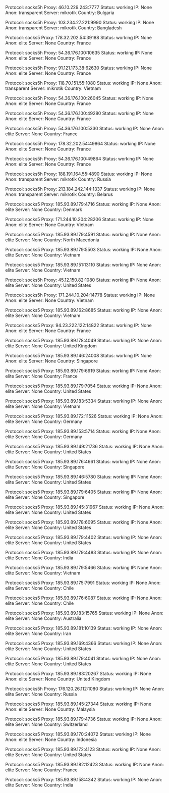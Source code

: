 Protocol: socks5h
Proxy: 46.10.229.243:7777
Status: working
IP: None
Anon: transparent
Server: mikrotik
Country: Bulgaria

Protocol: socks5h
Proxy: 103.234.27.221:9990
Status: working
IP: None
Anon: transparent
Server: mikrotik
Country: Bangladesh

Protocol: socks5
Proxy: 178.32.202.54:39188
Status: working
IP: None
Anon: elite
Server: None
Country: France

Protocol: socks5h
Proxy: 54.36.176.100:10635
Status: working
IP: None
Anon: elite
Server: None
Country: France

Protocol: socks5h
Proxy: 91.121.173.38:62630
Status: working
IP: None
Anon: elite
Server: None
Country: France

Protocol: socks5h
Proxy: 118.70.151.55:1080
Status: working
IP: None
Anon: transparent
Server: mikrotik
Country: Vietnam

Protocol: socks5h
Proxy: 54.36.176.100:26045
Status: working
IP: None
Anon: elite
Server: None
Country: France

Protocol: socks5h
Proxy: 54.36.176.100:49280
Status: working
IP: None
Anon: elite
Server: None
Country: France

Protocol: socks5h
Proxy: 54.36.176.100:5330
Status: working
IP: None
Anon: elite
Server: None
Country: France

Protocol: socks5h
Proxy: 178.32.202.54:49864
Status: working
IP: None
Anon: elite
Server: None
Country: France

Protocol: socks5h
Proxy: 54.36.176.100:49864
Status: working
IP: None
Anon: elite
Server: None
Country: France

Protocol: socks5h
Proxy: 188.191.164.55:4890
Status: working
IP: None
Anon: transparent
Server: mikrotik
Country: Russia

Protocol: socks5h
Proxy: 213.184.242.144:1337
Status: working
IP: None
Anon: transparent
Server: mikrotik
Country: Belarus

Protocol: socks5
Proxy: 185.93.89.179:4716
Status: working
IP: None
Anon: elite
Server: None
Country: Denmark

Protocol: socks5
Proxy: 171.244.10.204:28206
Status: working
IP: None
Anon: elite
Server: None
Country: Vietnam

Protocol: socks5
Proxy: 185.93.89.179:4591
Status: working
IP: None
Anon: elite
Server: None
Country: North Macedonia

Protocol: socks5
Proxy: 185.93.89.179:5503
Status: working
IP: None
Anon: elite
Server: None
Country: Vietnam

Protocol: socks5
Proxy: 185.93.89.151:13110
Status: working
IP: None
Anon: elite
Server: None
Country: Vietnam

Protocol: socks5h
Proxy: 45.12.150.82:1080
Status: working
IP: None
Anon: elite
Server: None
Country: United States

Protocol: socks5h
Proxy: 171.244.10.204:14778
Status: working
IP: None
Anon: elite
Server: None
Country: Vietnam

Protocol: socks5
Proxy: 185.93.89.162:8685
Status: working
IP: None
Anon: elite
Server: None
Country: Vietnam

Protocol: socks5
Proxy: 94.23.222.122:14822
Status: working
IP: None
Anon: elite
Server: None
Country: France

Protocol: socks5
Proxy: 185.93.89.178:4049
Status: working
IP: None
Anon: elite
Server: None
Country: United Kingdom

Protocol: socks5
Proxy: 185.93.89.146:24008
Status: working
IP: None
Anon: elite
Server: None
Country: Singapore

Protocol: socks5
Proxy: 185.93.89.179:6919
Status: working
IP: None
Anon: elite
Server: None
Country: France

Protocol: socks5
Proxy: 185.93.89.179:7054
Status: working
IP: None
Anon: elite
Server: None
Country: United States

Protocol: socks5
Proxy: 185.93.89.183:5334
Status: working
IP: None
Anon: elite
Server: None
Country: Vietnam

Protocol: socks5
Proxy: 185.93.89.172:11526
Status: working
IP: None
Anon: elite
Server: None
Country: Germany

Protocol: socks5
Proxy: 185.93.89.153:5714
Status: working
IP: None
Anon: elite
Server: None
Country: Germany

Protocol: socks5
Proxy: 185.93.89.149:21736
Status: working
IP: None
Anon: elite
Server: None
Country: United States

Protocol: socks5
Proxy: 185.93.89.176:4661
Status: working
IP: None
Anon: elite
Server: None
Country: Singapore

Protocol: socks5
Proxy: 185.93.89.146:5780
Status: working
IP: None
Anon: elite
Server: None
Country: United States

Protocol: socks5
Proxy: 185.93.89.179:6405
Status: working
IP: None
Anon: elite
Server: None
Country: Singapore

Protocol: socks5
Proxy: 185.93.89.145:31967
Status: working
IP: None
Anon: elite
Server: None
Country: United States

Protocol: socks5
Proxy: 185.93.89.178:6095
Status: working
IP: None
Anon: elite
Server: None
Country: United States

Protocol: socks5
Proxy: 185.93.89.179:4402
Status: working
IP: None
Anon: elite
Server: None
Country: United States

Protocol: socks5
Proxy: 185.93.89.179:4483
Status: working
IP: None
Anon: elite
Server: None
Country: India

Protocol: socks5
Proxy: 185.93.89.179:5466
Status: working
IP: None
Anon: elite
Server: None
Country: Vietnam

Protocol: socks5
Proxy: 185.93.89.175:7991
Status: working
IP: None
Anon: elite
Server: None
Country: Chile

Protocol: socks5
Proxy: 185.93.89.176:6087
Status: working
IP: None
Anon: elite
Server: None
Country: Chile

Protocol: socks5
Proxy: 185.93.89.183:15765
Status: working
IP: None
Anon: elite
Server: None
Country: Australia

Protocol: socks5
Proxy: 185.93.89.181:10139
Status: working
IP: None
Anon: elite
Server: None
Country: Iran

Protocol: socks5
Proxy: 185.93.89.169:4366
Status: working
IP: None
Anon: elite
Server: None
Country: United States

Protocol: socks5
Proxy: 185.93.89.179:4041
Status: working
IP: None
Anon: elite
Server: None
Country: United States

Protocol: socks5
Proxy: 185.93.89.183:20267
Status: working
IP: None
Anon: elite
Server: None
Country: United Kingdom

Protocol: socks5h
Proxy: 176.120.26.112:1080
Status: working
IP: None
Anon: elite
Server: None
Country: Russia

Protocol: socks5
Proxy: 185.93.89.145:27344
Status: working
IP: None
Anon: elite
Server: None
Country: Malaysia

Protocol: socks5
Proxy: 185.93.89.179:4736
Status: working
IP: None
Anon: elite
Server: None
Country: Switzerland

Protocol: socks5
Proxy: 185.93.89.170:24072
Status: working
IP: None
Anon: elite
Server: None
Country: Indonesia

Protocol: socks5
Proxy: 185.93.89.172:4123
Status: working
IP: None
Anon: elite
Server: None
Country: United States

Protocol: socks5
Proxy: 185.93.89.182:12423
Status: working
IP: None
Anon: elite
Server: None
Country: France

Protocol: socks5
Proxy: 185.93.89.158:4342
Status: working
IP: None
Anon: elite
Server: None
Country: India

